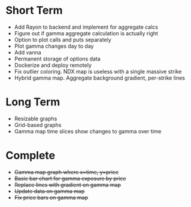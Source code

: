 # Short Term
* Add Rayon to backend and implement for aggregate calcs
* Figure out if gamma aggregate calculation is actually right
* Option to plot calls and puts separately
* Plot gamma changes day to day
* Add vanna
* Permanent storage of options data
* Dockerize and deploy remotely
* Fix outlier coloring. NDX map is useless with a single massive strike
* Hybrid gamma map. Aggregate background gradient, per-strike lines


# Long Term
* Resizable graphs
* Grid-based graphs
* Gamma map time slices show changes to gamma over time 


# Complete
* ~~Gamma map graph where x=time, y=price~~
* ~~Basic bar chart for gamma exposure by price~~
* ~~Replace lines with gradient on gamma map~~
* ~~Update data on gamma map~~
* ~~Fix price bars on gamma map~~
